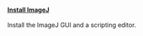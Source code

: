 <h4 id="imagej"><a href="#imagej">Install ImageJ</a></h4>

Install the ImageJ GUI and a scripting editor.
